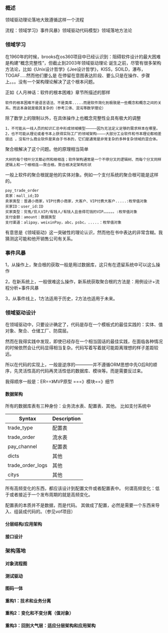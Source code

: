 ### 概述

领域驱动理论落地大致遵循这样一个流程

流程：领域学习》事件风暴》领域驱动代码模型》领域落地方法论


### 领域学习

在1960年的时候，brooks在os360项目中已经认识到：阻碍软件设计的最大困难是构建“概念完整性”，但截止到2003年领域驱动理论
诞生之前，尽管有很多架构方法论，比如《Unix设计哲学》《Jee设计哲学》，KISS，SOILD，瀑布，TOGAF.....然而他们要么是
在停留在意图表达阶段、要么只是在操作、步骤上。。。没有一个架构理论解决了这个根本问题。


正如《人月神话：软件的根本困难》章节所描述的那样


    软件的根本困难不是语言语法、不是类库.....而是软件简化到极致是一些概念和概念之间的关系。而这本身就是极其复杂的（参考三体、混沌等数学理论）


除了数学上的限制以外，在具体操作上也概念完整性业具有极大的调整

    1，不可能从一线人员的知识汇总中形成领域模型—————因为无法定义足够的需求样本在哪里。
    2，也不可能从理论或者书本上获得实际工厂的领域架构————大部分工业软件和书本理论都相差很远 ，没有什么商业软件是来自于书本的，它们是通常是非常复杂的多种复杂领域的混合体。


聚合根解决了这个问题。他的原理相当简单

    大树的每个枝叶分叉都必然和根相连；软件架构通常是一个不停分叉的逻辑树、而每个分叉同样逻辑上和一个根相连——聚合根。聚合根决定架构形状 

一般上软件的聚合根就是他的实体对象。例如一个支付系统的聚合根可能是这样的。

    pay_trade_order
    卖家：mall_id;ID
    卖家类型：普通小商家，VIP付费小商家，大客户、VIP付费大客户.....:枚举值对象
    买家ID：user_id:ID
    买家类型：穷鬼/穷人VIP/有钱人/有钱人且舍得花钱的VIP。。。。。。:枚举值对象
    支付金额：amount：数据类型
    支付渠道：alipay，weixinPay，abc，psbc，.....：枚举值对象

有意思是《领域驱动》这一突破性的理论认识，然而他在书中表达的非常含糊。我猜测这可能和他开销售公司有关系。


### 事件风暴

   1，从操作上，聚合根的获取一般是用过数据库，这只有在遗留系统中可以这么操作
   
   2，在新系统上，一般很难这么操作，新系统获取聚合根的方法是：用例设计+流程分析+事件风暴
   
   3，从事件线上，1方法适用于历史，2方法也适用于未来。


### 领域驱动设计

在领域驱动中，只要设计确定了，代码是存在一个模板式的最佳实践的：实体、值对象、聚合、仓储工厂、防腐层。

然而在我得实践中发现，即使已经存在一个相当固话的最佳实践，在面临各种情况的时候依然会让代码显得相当复杂。代码写着写着就可能距离理想的样子差距较远。

所以在代码的实现上，一般是逆序的————并不遵循ORM思想中先O后R的顺序，先灵活性高的代码再灵活性低的数据库、模块等。而是需要反过来。

我得顺序一般是：ER==》MVP原型 ===》模块==》细节



#### 数据架构
所有的数据库表有三种身份：业务流水表、配置表、其他。
比如支付系统中

| Syntax           | Description |
|------------------|-------------|
| trade_type       | 配置表         |
| trade_order      | 流水表         |
| pay_channel      | 配置表         | 
| dicts            | 其他          |
| trade_order_logs | 其他          | 
| citys            | 其他          | 


所有高频变化的东西，都应该设计到配置文件或者配置表中。 
何谓高频变化：低于或者接近于一个发布周期的就是高频变化。

配置表的本质并不是数据，而是代码。
其做成了配置，必然是需要一个东西来导入、组装成代码的。（参见vof项目）



#### 分层结构/应用架构  


#### 接口设计  
### 架构落地 
#### 对象流程图 
#### 测试驱动
#### 图码一体
#### 重构1：技术和业务分离
#### 重构2：变化和不变分离（值对象）
#### 重构3：回到大气层：适应分层架构和应用架构
